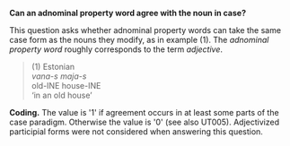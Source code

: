 **Can an adnominal property word agree with the noun in case?**

This question asks whether adnominal property words can take the same case form as the nouns they modify, as in example (1). The *adnominal property word* roughly corresponds to the term *adjective*.

> (1) Estonian<br/>
>*vana-s maja-s*<br/>
>old-INE  house-INE<br/> 
>‘in an old house’

**Coding.** The value is '1' if agreement occurs in at least some parts of the case paradigm. Otherwise the value is '0' (see also UT005). Adjectivized participial forms were not considered when answering this question.
